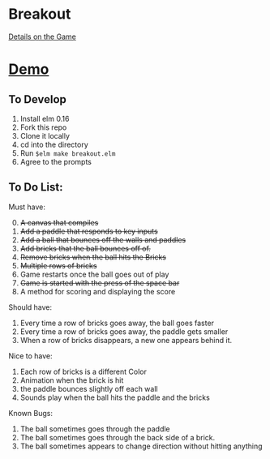 # Breakout

[Details on the Game](https://en.wikipedia.org/wiki/Breakout_(video_game))

# [Demo](http://jeffreyleebaird.com/breakout)

## To Develop

1. Install elm 0.16
2. Fork this repo
3. Clone it locally
4. cd into the directory
5. Run `$elm make breakout.elm`
6. Agree to the prompts

## To Do List:

Must have:

0. ~~A canvas that compiles~~
1. ~~Add a paddle that responds to key inputs~~
2. ~~Add a ball that bounces off the walls and paddles~~
3. ~~Add bricks that the ball bounces off of.~~
4. ~~Remove bricks when the ball hits the Bricks~~
5. ~~Multiple rows of bricks~~
6. Game restarts once the ball goes out of play
7. ~~Game is started with the press of the space bar~~
8. A method for scoring and displaying the score

Should have:

1. Every time a row of bricks goes away, the ball goes faster
2. Every time a row of bricks goes away, the paddle gets smaller
3. When a row of bricks disappears, a new one appears behind it.

Nice to have:

1. Each row of bricks is a different Color
2. Animation when the brick is hit
3. the paddle bounces slightly off each wall
4. Sounds play when the ball hits the paddle and the bricks

Known Bugs:

1. The ball sometimes goes through the paddle
2. The ball sometimes goes through the back side of a brick.
3. The ball sometimes appears to change direction without hitting anything

